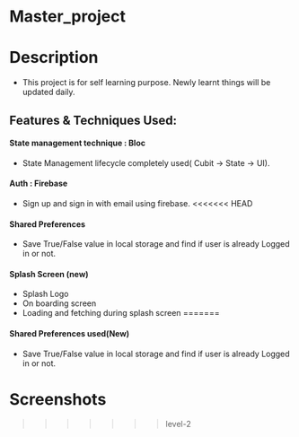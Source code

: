 # Master_project

# Description

- This project is for self learning purpose. Newly learnt things will be updated daily.

## Features & Techniques Used:

#### State management technique : Bloc

- State Management lifecycle completely used( Cubit -> State -> UI).

#### Auth : Firebase

- Sign up and sign in with email using firebase.
<<<<<<< HEAD

#### Shared Preferences

- Save True/False value in local storage and find if user is already Logged in or not.

#### Splash Screen (new)

- Splash Logo
- On boarding screen
- Loading and fetching during splash screen
=======
#### Shared Preferences used(New)

- Save True/False value in local storage and find if user is already Logged in or not.


# Screenshots

>>>>>>> level-2
